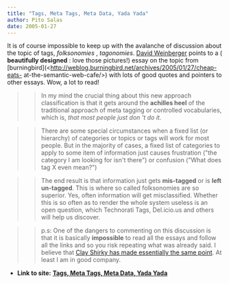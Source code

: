```yaml
---
title: "Tags, Meta Tags, Meta Data, Yada Yada"
author: Pito Salas
date: 2005-01-27
---
```


It is of course impossible to keep up with the avalanche of discussion about
the topic of tags, _folksonomies_ , _tagonomies_. [David
Weinberger](<http://www.hyperorg.com/blogger/mtarchive/003625.html>) points to
a ( **beautifully designed** : love those pictures!) essay on the topic from
[burningbird](<http://weblog.burningbird.net/archives/2005/01/27/cheap-eats-
at-the-semantic-web-cafe/>) with lots of good quotes and pointers to other
essays. Wow, a lot to read!

>>

>> In my mind the crucial thing about this new approach classification is that
it gets around the **achilles heel** of the traditional approach of meta
tagging or controlled vocabularies, which is, _that most people just don 't do
it._

>>

>> There are some special circumstances when a fixed list (or hierarchy) of
categories or topics or tags will work for most people. But in the majority of
cases, a fixed list of categories to apply to some item of information just
causes frustration ("the category I am looking for isn't there") or confusion
("What does tag X even mean?")

>>

>> The end result is that information just gets **mis-tagged** or is **left
un-tagged**. This is where so called folksonomies are so superior. Yes, often
information will get misclassified. Whether this is so often as to render the
whole system useless is an open question, which Technorati Tags, Del.icio.us
and others will help us discover.

>>

>> p.s: One of the dangers to commenting on this discussion is that it is
basically **impossible** to read all the essays and follow all the links and
so you risk repeating what was already said. I believe that [Clay Shirky has
made essentially the same
point](<http://www.corante.com/many/archives/2005/01/07/folksonomies_controlled_vocabularies.php>).
At least I am in good company.


* **Link to site:** **[Tags, Meta Tags, Meta Data, Yada Yada](None)**
